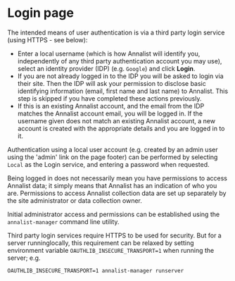 # Login page

The intended means of user authentication is via a third party login service (using HTTPS - see below):

* Enter a local username (which is how Annalist will identify you, independently of any third party authentication account you may use), select an identity provider (IDP) (e.g. `Google`) and click **Login**.
* If you are not already logged in to the IDP you will be asked to login via their site.  Then the IDP will ask your permission to disclose basic identifying information (email, first name and last name) to Annalist.  This step is skipped if you have completed these actions previously.
* If this is an existing Annalist account, and the email from the IDP matches the Annalist account email, you will be logged in.  If the username given does not match an existing Annalist account, a new account is created with the appropriate details and you are logged in to it.

Authentication using a local user account (e.g. created by an admin user using the 'admin' link on the page footer) can be performed by selecting `Local` as the Login service, and entering a password when requested.

Being logged in does not necessarily mean you have permissions to access Annalist data;  it simply means that Annalist has an indication of who you are.  Permissions to access Annalist collection data are set up separately by the site administrator or data collection owner.

Initial administrator access and permissions can be established using the `annalist-manager` command line utility.

Third party login services require HTTPS to be used for security.  But for a server runninglocally, this requirement can be relaxed by setting environment variable `OAUTHLIB_INSECURE_TRANSPORT=1` when running the server; e.g.

    OAUTHLIB_INSECURE_TRANSPORT=1 annalist-manager runserver

